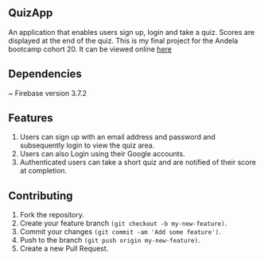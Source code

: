 ## QuizApp

An application that enables users sign up, login and take a quiz. Scores are displayed at the end of the quiz. 
This is my final project for the Andela bootcamp cohort 20. It can be viewed online [here](https://quiz-app-1654d.firebaseapp.com)

## Dependencies

~ Firebase version 3.7.2

## Features

1. Users can sign up with an email address and password and subsequently login to view the quiz area.
2. Users can also Login using their Google accounts.
3. Authenticated users can take a short quiz and are notified of their score at completion.

## Contributing

1. Fork the repository.
2. Create your feature branch `(git checkout -b my-new-feature)`.
3. Commit your changes `(git commit -am 'Add some feature')`.
4. Push to the branch `(git push origin my-new-feature)`.
5. Create a new Pull Request.




